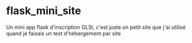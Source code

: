 # flask_mini_site
Un mini app flask d'inscription GLSI, c'est juste un petit site que j'ai utilisé quand je faisais un test d'hébergement par site
